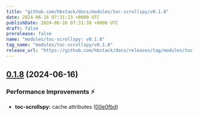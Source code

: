 ```yaml
---
title: "github.com/hbstack/docs/modules/toc-scrollspy/v0.1.8"
date: 2024-06-16 07:31:23 +0000 UTC
publishDate: 2024-06-16 07:31:38 +0000 UTC
draft: false
prerelease: false
name: "modules/toc-scrollspy: v0.1.8"
tag_name: "modules/toc-scrollspy/v0.1.8"
release_url: "https://github.com/hbstack/docs/releases/tag/modules/toc-scrollspy/v0.1.8"
---
```


## [0.1.8](https://github.com/hbstack/docs/compare/modules/toc-scrollspy/v0.1.7...modules/toc-scrollspy/v0.1.8) (2024-06-16)


### Performance Improvements ⚡️

* **toc-scrollspy:** cache attributes ([00e0fbd](https://github.com/hbstack/docs/commit/00e0fbdee0f72da4033c736d6a9cf4058b351ee3))
